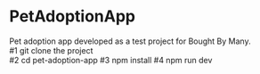 # PetAdoptionApp

 Pet adoption app developed as a test project for Bought By Many.                                                                          
#1 git clone the project                                                 
#2 cd pet-adoption-app 
#3 npm install 
#4 npm run dev 
